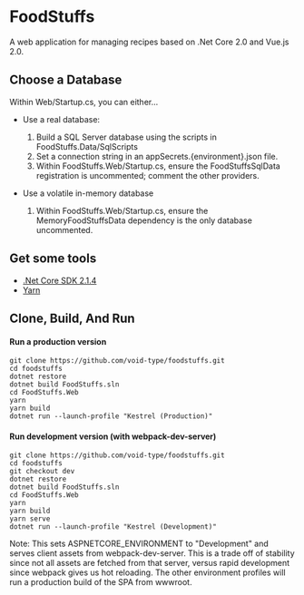 # FoodStuffs
A web application for managing recipes based on .Net Core 2.0 and Vue.js 2.0.

## Choose a Database
Within Web/Startup.cs, you can either... 
- Use a real database:
    1. Build a SQL Server database using the scripts in FoodStuffs.Data/SqlScripts
    2. Set a connection string in an appSecrets.{environment}.json file.
    3. Within FoodStuffs.Web/Startup.cs, ensure the FoodStuffsSqlData registration is uncommented; comment the other providers.

- Use a volatile in-memory database
    1. Within FoodStuffs.Web/Startup.cs, ensure the MemoryFoodStuffsData dependency is the only database uncommented.

## Get some tools
- [.Net Core SDK 2.1.4](https://www.microsoft.com/net/download/thank-you/dotnet-sdk-2.1.4-windows-x64-installer)
- [Yarn](https://yarnpkg.com/lang/en/docs/install/)

## Clone, Build, And Run

#### Run a production version
```
git clone https://github.com/void-type/foodstuffs.git
cd foodstuffs
dotnet restore
dotnet build FoodStuffs.sln
cd FoodStuffs.Web
yarn
yarn build
dotnet run --launch-profile "Kestrel (Production)"
```

#### Run development version (with webpack-dev-server)
```
git clone https://github.com/void-type/foodstuffs.git
cd foodstuffs
git checkout dev
dotnet restore
dotnet build FoodStuffs.sln
cd FoodStuffs.Web
yarn
yarn build
yarn serve
dotnet run --launch-profile "Kestrel (Development)"
```
Note: This sets ASPNETCORE_ENVIRONMENT to "Development" and serves client assets from webpack-dev-server. This is a trade off of stability since not all assets are fetched from that server, versus rapid development since webpack gives us hot reloading. The other environment profiles will run a production build of the SPA from wwwroot.
